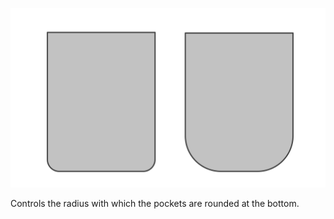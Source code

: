 
![Pocket radius](pocketradius.svg)

Controls the radius with which the pockets are rounded at the bottom.